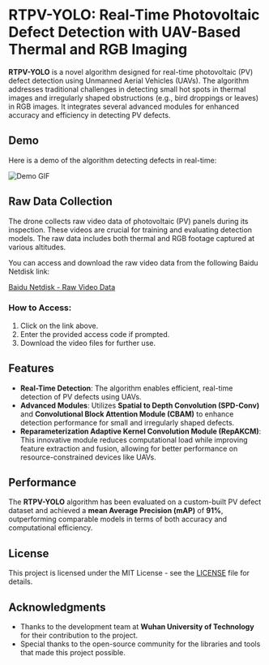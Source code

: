 # RTPV-YOLO: Real-Time Photovoltaic Defect Detection with UAV-Based Thermal and RGB Imaging

**RTPV-YOLO** is a novel algorithm designed for real-time photovoltaic (PV) defect detection using Unmanned Aerial Vehicles (UAVs). The algorithm addresses traditional challenges in detecting small hot spots in thermal images and irregularly shaped obstructions (e.g., bird droppings or leaves) in RGB images. It integrates several advanced modules for enhanced accuracy and efficiency in detecting PV defects.

## Demo

Here is a demo of the algorithm detecting defects in real-time:

![Demo GIF](examples/hotspot-detect.gif)

## Raw Data Collection

The drone collects raw video data of photovoltaic (PV) panels during its inspection. These videos are crucial for training and evaluating detection models. The raw data includes both thermal and RGB footage captured at various altitudes.

You can access and download the raw video data from the following Baidu Netdisk link:

[Baidu Netdisk - Raw Video Data](https://pan.baidu.com/s/your_link_here)

### How to Access:
1. Click on the link above.
2. Enter the provided access code if prompted.
3. Download the video files for further use.

## Features

- **Real-Time Detection**: The algorithm enables efficient, real-time detection of PV defects using UAVs.
- **Advanced Modules**: Utilizes **Spatial to Depth Convolution (SPD-Conv)** and **Convolutional Block Attention Module (CBAM)** to enhance detection performance for small and irregularly shaped defects.
- **Reparameterization Adaptive Kernel Convolution Module (RepAKCM)**: This innovative module reduces computational load while improving feature extraction and fusion, allowing for better performance on resource-constrained devices like UAVs.

## Performance

The **RTPV-YOLO** algorithm has been evaluated on a custom-built PV defect dataset and achieved a **mean Average Precision (mAP)** of **91%**, outperforming comparable models in terms of both accuracy and computational efficiency.

## License

This project is licensed under the MIT License - see the [LICENSE](LICENSE) file for details.

## Acknowledgments

- Thanks to the development team at **Wuhan University of Technology** for their contribution to the project.
- Special thanks to the open-source community for the libraries and tools that made this project possible.
